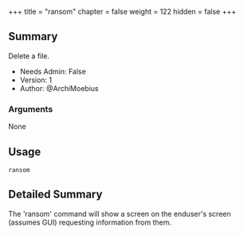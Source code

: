 +++
title = "ransom"
chapter = false
weight = 122
hidden = false
+++

## Summary
Delete a file.
  
- Needs Admin: False  
- Version: 1  
- Author: @ArchiMoebius  

### Arguments

None

## Usage

```
ransom
```


## Detailed Summary

The 'ransom' command will show a screen on the enduser's screen (assumes GUI) requesting information from them.